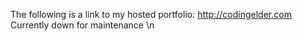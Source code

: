 The following is a link to my hosted portfolio:
http://codingelder.com
Currently down for maintenance \n
